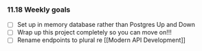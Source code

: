 ### 11.18 Weekly goals 
- [ ] Set up in memory database rather than Postgres Up and Down
- [ ] Wrap up this project completely so you can move on!!!
- [ ] Rename endpoints to plural re [[Modern API Development]]